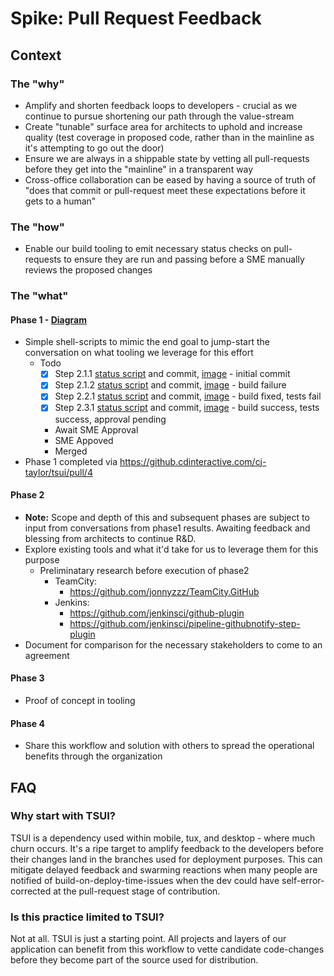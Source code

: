 # Spike: Pull Request Feedback 

## Context

### The "why"

- Amplify and shorten feedback loops to developers - crucial as we continue to pursue shortening our path through the value-stream
- Create "tunable" surface area for architects to uphold and increase quality (test coverage in proposed code, rather than in the mainline as it's attempting to go out the door)
- Ensure we are always in a shippable state by vetting all pull-requests before they get into the "mainline" in a transparent way
- Cross-office collaboration can be eased by having a source of truth of "does that commit or pull-request meet these expectations before it gets to a human"

### The "how"

- Enable our build tooling to emit necessary status checks on pull-requests to ensure they are run and passing before a SME manually reviews the proposed changes

### The "what"

#### Phase 1 - [Diagram](https://www.lucidchart.com/invitations/accept/bfcec8fb-5bbd-4480-bd14-d6f12df2c8c2) 
- Simple shell-scripts to mimic the end goal to jump-start the conversation on what tooling we leverage for this effort 
    - Todo
      - [X] Step 2.1.1 [status script](https://github.cdinteractive.com/cj-taylor/dotfiles/blob/master/scripts/workflows/github/spike-status-checks/phase1/step2-1-1.sh) and commit, [image](https://github.cdinteractive.com/cj-taylor/dotfiles/blob/master/scripts/workflows/github/spike-status-checks/phase1/step-2-1-1.png) - initial commit
      - [X] Step 2.1.2 [status script](https://github.cdinteractive.com/cj-taylor/dotfiles/blob/master/scripts/workflows/github/spike-status-checks/phase1/step2-1-2.sh) and commit, [image](https://github.cdinteractive.com/cj-taylor/dotfiles/blob/master/scripts/workflows/github/spike-status-checks/phase1/step-2-1-2.png) - build failure 
      - [X] Step 2.2.1 [status script](https://github.cdinteractive.com/cj-taylor/dotfiles/blob/master/scripts/workflows/github/spike-status-checks/phase1/step2-2-1.sh) and commit, [image](https://github.cdinteractive.com/cj-taylor/dotfiles/blob/master/scripts/workflows/github/spike-status-checks/phase1/step-2-2-1.png) - build fixed, tests fail 
      - [X] Step 2.3.1 [status script](https://github.cdinteractive.com/cj-taylor/dotfiles/blob/master/scripts/workflows/github/spike-status-checks/phase1/step2-3-1.sh) and commit, [image](https://github.cdinteractive.com/cj-taylor/dotfiles/blob/master/scripts/workflows/github/spike-status-checks/phase1/step-2-3-1.png) - build success, tests success, approval pending 
      - Await SME Approval  
      - SME Appoved 
      - Merged 
- Phase 1 completed via https://github.cdinteractive.com/cj-taylor/tsui/pull/4
      
#### Phase 2 
- **Note:** Scope and depth of this and subsequent phases are subject to input from conversations from phase1 results. Awaiting feedback and blessing from architects to continue R&D.
- Explore existing tools and what it'd take for us to leverage them for this purpose 
    - Preliminatary research before execution of phase2
      - TeamCity: 
        - https://github.com/jonnyzzz/TeamCity.GitHub
      - Jenkins: 
        - https://github.com/jenkinsci/github-plugin
        - https://github.com/jenkinsci/pipeline-githubnotify-step-plugin
- Document for comparison for the necessary stakeholders to come to an agreement 

#### Phase 3 
- Proof of concept in tooling 

#### Phase 4 
- Share this workflow and solution with others to spread the operational benefits through the organization
    
## FAQ

### Why start with TSUI?
 
TSUI is a dependency used within mobile, tux, and desktop - where much churn occurs. 
It's a ripe target to amplify feedback to the developers before their changes land in the branches used for deployment purposes.
This can mitigate delayed feedback and swarming reactions when many people are notified of build-on-deploy-time-issues when the dev could have self-error-corrected at the pull-request stage of contribution.

### Is this practice limited to TSUI?
 
Not at all. TSUI is just a starting point. All projects and layers of our application can benefit from this workflow to vette candidate code-changes before they become part of the source used for distribution. 
